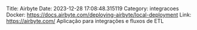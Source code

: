 Title: Airbyte
Date: 2023-12-28 17:08:48.315119
Category: integracoes
Docker: https://docs.airbyte.com/deploying-airbyte/local-deployment
Link: https://airbyte.com/
Aplicação para integrações e fluxos de ETL
